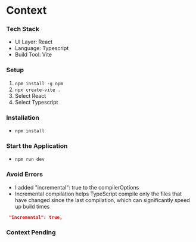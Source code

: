 # Context

### Tech Stack
- UI Layer: React
- Language: Typescript
- Build Tool: Vite

### Setup
1. `npm install -g npm`
2. `npx create-vite .`
3. Select React
4. Select Typescript

### Installation
- `npm install`

### Start the Application
- `npm run dev`

### Avoid Errors
- I added "incremental": true to the compilerOptions
-  Incremental compilation helps TypeScript compile only the files that have changed since the last compilation, which can significantly speed up build times

```json tsconfig.app.json
 "incremental": true,
```

### Context Pending
